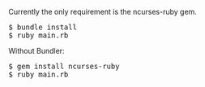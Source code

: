 Currently the only requirement is the ncurses-ruby gem.

<pre>
$ bundle install
$ ruby main.rb
</pre>

Without Bundler:

<pre>
$ gem install ncurses-ruby
$ ruby main.rb
</pre>

